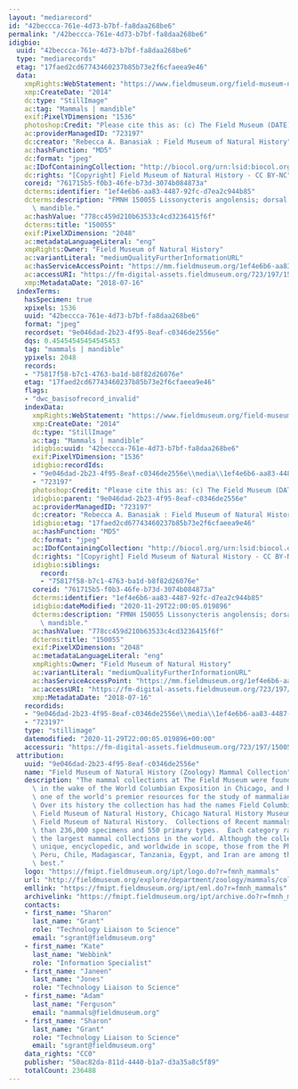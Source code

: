 ```yaml
---
layout: "mediarecord"
id: "42beccca-761e-4d73-b7bf-fa8daa268be6"
permalink: "/42beccca-761e-4d73-b7bf-fa8daa268be6"
idigbio:
  uuid: "42beccca-761e-4d73-b7bf-fa8daa268be6"
  type: "mediarecords"
  etag: "17faed2cd67743460237b85b73e2f6cfaeea9e46"
  data:
    xmpRights:WebStatement: "https://www.fieldmuseum.org/field-museum-natural-history-conditions-and-suggested-norms-use-collections"
    xmp:CreateDate: "2014"
    dc:type: "StillImage"
    ac:tag: "Mammals | mandible"
    exif:PixelYDimension: "1536"
    photoshop:Credit: "Please cite this as: (c) The Field Museum (DATE) CC-BY-NC"
    ac:providerManagedID: "723197"
    dc:creator: "Rebecca A. Banasiak : Field Museum of Natural History"
    ac:hashFunction: "MD5"
    dc:format: "jpeg"
    ac:IDofContainingCollection: "http://biocol.org/urn:lsid:biocol.org:col:34795"
    dc:rights: "[Copyright] Field Museum of Natural History - CC BY-NC"
    coreid: "761715b5-f0b3-46fe-b73d-3074b084873a"
    dcterms:identifier: "1ef4e6b6-aa83-4487-92fc-d7ea2c944b85"
    dcterms:description: "FMNH 150055 Lissonycteris angolensis; dorsal view of the\
      \ mandible."
    ac:hashValue: "778cc459d210b63533c4cd3236415f6f"
    dcterms:title: "150055"
    exif:PixelXDimension: "2048"
    ac:metadataLanguageLiteral: "eng"
    xmpRights:Owner: "Field Museum of Natural History"
    ac:variantLiteral: "mediumQualityFurtherInformationURL"
    ac:hasServiceAccessPoint: "https://mm.fieldmuseum.org/1ef4e6b6-aa83-4487-92fc-d7ea2c944b85"
    ac:accessURI: "https://fm-digital-assets.fieldmuseum.org/723/197/150055_DLowerJaw_RB01_MZ.jpg"
    xmp:MetadataDate: "2018-07-16"
  indexTerms:
    hasSpecimen: true
    xpixels: 1536
    uuid: "42beccca-761e-4d73-b7bf-fa8daa268be6"
    format: "jpeg"
    recordset: "9e046dad-2b23-4f95-8eaf-c0346de2556e"
    dqs: 0.45454545454545453
    tag: "mammals | mandible"
    ypixels: 2048
    records:
    - "75817f58-b7c1-4763-ba1d-b8f82d26076e"
    etag: "17faed2cd67743460237b85b73e2f6cfaeea9e46"
    flags:
    - "dwc_basisofrecord_invalid"
    indexData:
      xmpRights:WebStatement: "https://www.fieldmuseum.org/field-museum-natural-history-conditions-and-suggested-norms-use-collections"
      xmp:CreateDate: "2014"
      dc:type: "StillImage"
      ac:tag: "Mammals | mandible"
      idigbio:uuid: "42beccca-761e-4d73-b7bf-fa8daa268be6"
      exif:PixelYDimension: "1536"
      idigbio:recordIds:
      - "9e046dad-2b23-4f95-8eaf-c0346de2556e\\media\\1ef4e6b6-aa83-4487-92fc-d7ea2c944b85"
      - "723197"
      photoshop:Credit: "Please cite this as: (c) The Field Museum (DATE) CC-BY-NC"
      idigbio:parent: "9e046dad-2b23-4f95-8eaf-c0346de2556e"
      ac:providerManagedID: "723197"
      dc:creator: "Rebecca A. Banasiak : Field Museum of Natural History"
      idigbio:etag: "17faed2cd67743460237b85b73e2f6cfaeea9e46"
      ac:hashFunction: "MD5"
      dc:format: "jpeg"
      ac:IDofContainingCollection: "http://biocol.org/urn:lsid:biocol.org:col:34795"
      dc:rights: "[Copyright] Field Museum of Natural History - CC BY-NC"
      idigbio:siblings:
        record:
        - "75817f58-b7c1-4763-ba1d-b8f82d26076e"
      coreid: "761715b5-f0b3-46fe-b73d-3074b084873a"
      dcterms:identifier: "1ef4e6b6-aa83-4487-92fc-d7ea2c944b85"
      idigbio:dateModified: "2020-11-29T22:00:05.019896"
      dcterms:description: "FMNH 150055 Lissonycteris angolensis; dorsal view of the\
        \ mandible."
      ac:hashValue: "778cc459d210b63533c4cd3236415f6f"
      dcterms:title: "150055"
      exif:PixelXDimension: "2048"
      ac:metadataLanguageLiteral: "eng"
      xmpRights:Owner: "Field Museum of Natural History"
      ac:variantLiteral: "mediumQualityFurtherInformationURL"
      ac:hasServiceAccessPoint: "https://mm.fieldmuseum.org/1ef4e6b6-aa83-4487-92fc-d7ea2c944b85"
      ac:accessURI: "https://fm-digital-assets.fieldmuseum.org/723/197/150055_DLowerJaw_RB01_MZ.jpg"
      xmp:MetadataDate: "2018-07-16"
    recordids:
    - "9e046dad-2b23-4f95-8eaf-c0346de2556e\\media\\1ef4e6b6-aa83-4487-92fc-d7ea2c944b85"
    - "723197"
    type: "stillimage"
    datemodified: "2020-11-29T22:00:05.019896+00:00"
    accessuri: "https://fm-digital-assets.fieldmuseum.org/723/197/150055_DLowerJaw_RB01_MZ.jpg"
  attribution:
    uuid: "9e046dad-2b23-4f95-8eaf-c0346de2556e"
    name: "Field Museum of Natural History (Zoology) Mammal Collection"
    description: "The mammal collections at The Field Museum were founded in 1893,\
      \ in the wake of the World Columbian Exposition in Chicago, and have grown into\
      \ one of the world's premier resources for the study of mammalian evolution.\
      \ Over its history the collection has had the names Field Columbian Museum,\
      \ Field Museum of Natural History, Chicago Natural History Museum, and again\
      \ Field Museum of Natural History.  Collections of Recent mammals number more\
      \ than 236,000 specimens and 550 primary types.  Each category ranks it among\
      \ the largest mammal collections in the world. Although the collections are\
      \ unique, encyclopedic, and worldwide in scope, those from the Philippines,\
      \ Peru, Chile, Madagascar, Tanzania, Egypt, and Iran are among the world's very\
      \ best."
    logo: "https://fmipt.fieldmuseum.org/ipt/logo.do?r=fmnh_mammals"
    url: "http://fieldmuseum.org/explore/department/zoology/mammals/collections"
    emllink: "https://fmipt.fieldmuseum.org/ipt/eml.do?r=fmnh_mammals"
    archivelink: "https://fmipt.fieldmuseum.org/ipt/archive.do?r=fmnh_mammals"
    contacts:
    - first_name: "Sharon"
      last_name: "Grant"
      role: "Technology Liaison to Science"
      email: "sgrant@fieldmuseum.org"
    - first_name: "Kate"
      last_name: "Webbink"
      role: "Information Specialist"
    - first_name: "Janeen"
      last_name: "Jones"
      role: "Technology Liaison to Science"
    - first_name: "Adam"
      last_name: "Ferguson"
      email: "mammals@fieldmuseum.org"
    - first_name: "Sharon"
      last_name: "Grant"
      role: "Technology Liaison to Science"
      email: "sgrant@fieldmuseum.org"
    data_rights: "CC0"
    publisher: "50ac82da-811d-4440-b1a7-d3a35a8c5f89"
    totalCount: 236488
---
```

